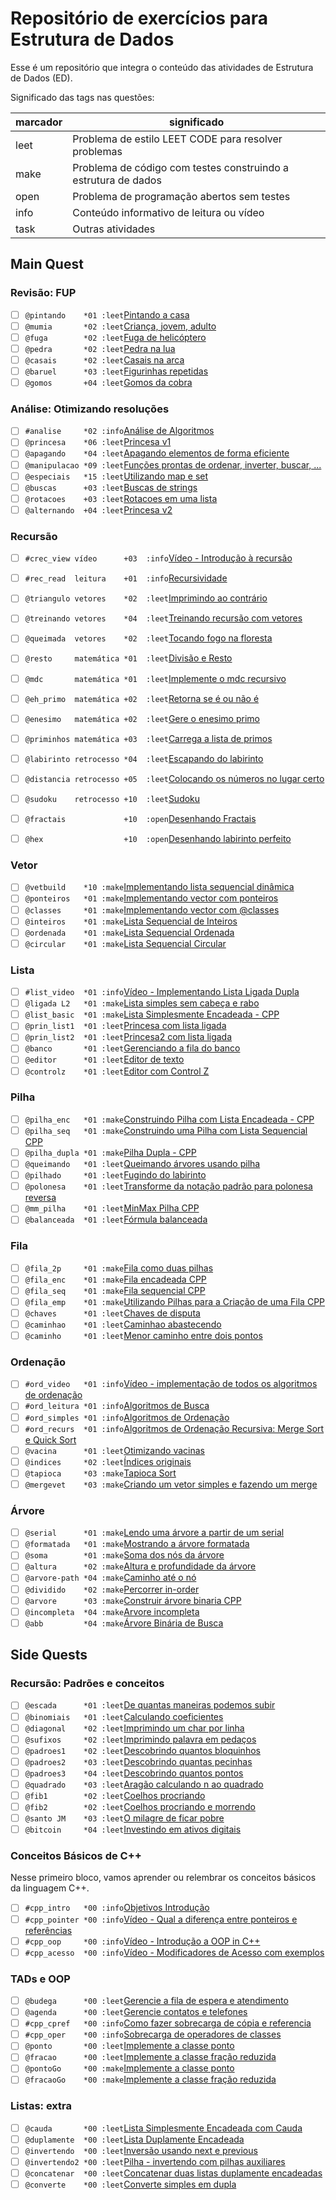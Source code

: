 # Repositório de exercícios para Estrutura de Dados

Esse é um repositório que integra o conteúdo das atividades de Estrutura de Dados (ED).

Significado das tags nas questões:

| marcador  | significado
| --------- | -----------
| leet      | Problema de estilo LEET CODE para resolver problemas
| make      | Problema de código com testes construindo a estrutura de dados
| open      | Problema de programação abertos sem testes
| info      | Conteúdo informativo de leitura ou vídeo
| task      | Outras atividades

## Main Quest

### Revisão: FUP

- [ ] `@pintando    *01 :leet`[Pintando a casa](https://github.com/qxcodefup/arcade/blob/master/base/pintando/Readme.md)
- [ ] `@mumia       *02 :leet`[Criança, jovem, adulto](https://github.com/qxcodefup/arcade/blob/master/base/mumia/Readme.md)
- [ ] `@fuga        *02 :leet`[Fuga de helicóptero](https://github.com/qxcodefup/arcade/blob/master/base/fuga/Readme.md)
- [ ] `@pedra       *02 :leet`[Pedra na lua](https://github.com/qxcodefup/arcade/blob/master/base/pedra/Readme.md)
- [ ] `@casais      *02 :leet`[Casais na arca](https://github.com/qxcodefup/arcade/blob/master/base/casais/Readme.md)
- [ ] `@baruel      *03 :leet`[Figurinhas repetidas](https://github.com/qxcodefup/arcade/blob/master/base/baruel/Readme.md)
- [ ] `@gomos       +04 :leet`[Gomos da cobra](https://github.com/qxcodefup/arcade/blob/master/base/gomos/Readme.md)

### Análise: Otimizando resoluções

- [ ] `#analise     *02 :info`[Análise de Algoritmos](https://github.com/qxcodeed/arcade/blob/master/wiki/analise/analise.md)
- [ ] `@princesa    *06 :leet`[Princesa v1](https://github.com/qxcodeed/arcade/blob/master/base/princesa/Readme.md)
- [ ] `@apagando    *04 :leet`[Apagando elementos de forma eficiente](https://github.com/qxcodeed/arcade/blob/master/base/apagando/Readme.md)
- [ ] `@manipulacao *09 :leet`[Funções prontas de ordenar, inverter, buscar, ...](https://github.com/qxcodepoo/arcade/blob/master/base/manipulacao/Readme.md)
- [ ] `@especiais   *15 :leet`[Utilizando map e set](https://github.com/qxcodepoo/arcade/blob/master/base/especiais/Readme.md)
- [ ] `@buscas      +03 :leet`[Buscas de strings](https://github.com/qxcodeed/arcade/blob/master/base/buscas/Readme.md)
- [ ] `@rotacoes    +03 :leet`[Rotacoes em uma lista](https://github.com/qxcodeed/arcade/blob/master/base/rotacoes/Readme.md)
- [ ] `@alternando  +04 :leet`[Princesa v2](https://github.com/qxcodeed/arcade/blob/master/base/alternando/Readme.md)

### Recursão

- [ ] `#crec_view vídeo      +03  :info`[Vídeo - Introdução à recursão](https://youtu.be/nEohgkZkm_c?si=XIDgq6jPKlAd9gbz)
- [ ] `#rec_read  leitura    +01  :info`[Recursividade](https://github.com/qxcodeed/arcade/blob/master/wiki/recursao/recursao.md)
- [ ] `@triangulo vetores    *02  :leet`[Imprimindo ao contrário](https://github.com/qxcodeed/arcade/blob/master/base/triangulo/Readme.md)
- [ ] `@treinando vetores    *04  :leet`[Treinando recursão com vetores](https://github.com/qxcodeed/arcade/blob/master/base/treinando/Readme.md)
- [ ] `@queimada  vetores    *02  :leet`[Tocando fogo na floresta](https://github.com/qxcodeed/arcade/blob/master/base/queimada/Readme.md)
- [ ] `@resto     matemática *01  :leet`[Divisão e Resto](https://github.com/qxcodeed/arcade/blob/master/base/resto/Readme.md)
- [ ] `@mdc       matemática *01  :leet`[Implemente o mdc recursivo](https://github.com/qxcodeed/arcade/blob/master/base/mdc/Readme.md)
- [ ] `@eh_primo  matemática +02  :leet`[Retorna se é ou não é](https://github.com/qxcodeed/arcade/blob/master/base/eh_primo/Readme.md)
- [ ] `@enesimo   matemática +02  :leet`[Gere o enesimo primo](https://github.com/qxcodeed/arcade/blob/master/base/enesimo/Readme.md)
- [ ] `@priminhos matemática +03  :leet`[Carrega a lista de primos](https://github.com/qxcodeed/arcade/blob/master/base/priminhos/Readme.md)
- [ ] `@labirinto retrocesso *04  :leet`[Escapando do labirinto](https://github.com/qxcodeed/arcade/blob/master/base/labirinto/Readme.md)
- [ ] `@distancia retrocesso +05  :leet`[Colocando os números no lugar certo](https://github.com/qxcodeed/arcade/blob/master/base/distancia/Readme.md)
- [ ] `@sudoku    retrocesso +10  :leet`[Sudoku](https://github.com/qxcodeed/arcade/blob/master/base/sudoku/Readme.md)
- [ ] `@fractais             +10  :open`[Desenhando Fractais](https://github.com/qxcodeed/arcade/blob/master/base/fractais/Readme.md)
- [ ] `@hex                  +10  :open`[Desenhando labirinto perfeito](https://github.com/qxcodeed/arcade/blob/master/base/hex/Readme.md)


### Vetor

- [ ] `@vetbuild    *10 :make`[Implementando lista sequencial dinâmica](https://github.com/qxcodeed/arcade/blob/master/base/vetbuild/Readme.md)
- [ ] `@ponteiros   *01 :make`[Implementando vector com ponteiros](https://github.com/qxcodeed/arcade/blob/master/base/ponteiros/Readme.md)
- [ ] `@classes     *01 :make`[Implementando vector com @classes](https://github.com/qxcodeed/arcade/blob/master/base/classes/Readme.md)
- [ ] `@inteiros    *01 :make`[Lista Sequencial de Inteiros](https://github.com/qxcodeed/arcade/blob/master/base/inteiros/Readme.md)
- [ ] `@ordenada    *01 :make`[Lista Sequencial Ordenada](https://github.com/qxcodeed/arcade/blob/master/base/ordenada/Readme.md)
- [ ] `@circular    *01 :make`[Lista Sequencial Circular](https://github.com/qxcodeed/arcade/blob/master/base/circular/Readme.md)

### Lista

- [ ] `#list_video  *01 :info`[Vídeo - Implementando Lista Ligada Dupla](https://youtu.be/gA4YAtXnnKw?si=cC2aea_5N4cFUxJY)
- [ ] `@ligada L2   *01 :make`[Lista simples sem cabeça e rabo](https://github.com/qxcodeed/arcade/blob/master/base/ligada/Readme.md)
- [ ] `@list_basic  *01 :make`[Lista Simplesmente Encadeada - CPP](https://github.com/qxcodeed/arcade/blob/master/base/list_basic/Readme.md)
- [ ] `@prin_list1  *01 :leet`[Princesa com lista ligada](https://github.com/qxcodeed/arcade/blob/master/base/prin_list1/Readme.md)
- [ ] `@prin_list2  *01 :leet`[Princesa2 com lista ligada](https://github.com/qxcodeed/arcade/blob/master/base/prin_list2/Readme.md)
- [ ] `@banco       *01 :leet`[Gerenciando a fila do banco](https://github.com/qxcodeed/arcade/blob/master/base/banco/Readme.md)
- [ ] `@editor      *01 :leet`[Editor de texto](https://github.com/qxcodeed/arcade/blob/master/base/editor/Readme.md)
- [ ] `@controlz    *01 :leet`[Editor com Control Z](https://github.com/qxcodeed/arcade/blob/master/base/controlz/Readme.md)

### Pilha

- [ ] `@pilha_enc   *01 :make`[Construindo Pilha com Lista Encadeada - CPP](https://github.com/qxcodeed/arcade/blob/master/base/pilha_enc/Readme.md)
- [ ] `@pilha_seq   *01 :make`[Construindo uma Pilha com Lista Sequencial CPP](https://github.com/qxcodeed/arcade/blob/master/base/pilha_seq/Readme.md)
- [ ] `@pilha_dupla *01 :make`[Pilha Dupla - CPP](https://github.com/qxcodeed/arcade/blob/master/base/pilha_dupla/Readme.md)
- [ ] `@queimando   *01 :leet`[Queimando árvores usando pilha](https://github.com/qxcodeed/arcade/blob/master/base/queimando/Readme.md)
- [ ] `@pilhado     *01 :leet`[Fugindo do labirinto](https://github.com/qxcodeed/arcade/blob/master/base/pilhado/Readme.md)
- [ ] `@polonesa    *01 :leet`[Transforme da notação padrão para polonesa reversa](https://github.com/qxcodeed/arcade/blob/master/base/polonesa/Readme.md)
- [ ] `@mm_pilha    *01 :leet`[MinMax Pilha CPP](https://github.com/qxcodeed/arcade/blob/master/base/mm_pilha/Readme.md)
- [ ] `@balanceada  *01 :leet`[Fórmula balanceada](https://github.com/qxcodeed/arcade/blob/master/base/balanceada/Readme.md)

### Fila

- [ ] `@fila_2p     *01 :make`[Fila como duas pilhas](https://github.com/qxcodeed/arcade/blob/master/base/fila_2p/Readme.md)
- [ ] `@fila_enc    *01 :make`[Fila encadeada CPP](https://github.com/qxcodeed/arcade/blob/master/base/fila_enc/Readme.md)
- [ ] `@fila_seq    *01 :make`[Fila sequencial CPP](https://github.com/qxcodeed/arcade/blob/master/base/fila_seq/Readme.md)
- [ ] `@fila_emp    *01 :make`[Utilizando Pilhas para a Criação de uma Fila CPP](https://github.com/qxcodeed/arcade/blob/master/base/fila_emp/Readme.md)
- [ ] `@chaves      *01 :leet`[Chaves de disputa](https://github.com/qxcodeed/arcade/blob/master/base/chaves/Readme.md)
- [ ] `@caminhao    *01 :leet`[Caminhao abastecendo](https://github.com/qxcodeed/arcade/blob/master/base/caminhao/Readme.md)
- [ ] `@caminho     *01 :leet`[Menor caminho entre dois pontos](https://github.com/qxcodeed/arcade/blob/master/base/caminho/Readme.md)

### Ordenação

- [ ] `#ord_video   *01 :info`[Vídeo - implementação de todos os algoritmos de ordenação](https://youtu.be/k6nODikH_D8?si=tpbDRg139HvdzSIS)
- [ ] `#ord_leitura *01 :info`[Algoritmos de Busca](https://github.com/qxcodeed/arcade/blob/master/wiki/busca_ordenacao/busca.md)
- [ ] `#ord_simples *01 :info`[Algoritmos de Ordenação](https://github.com/qxcodeed/arcade/blob/master/wiki/busca_ordenacao/ordenacao.md)
- [ ] `#ord_recurs  *01 :info`[Algoritmos de Ordenação Recursiva: Merge Sort e Quick Sort](https://github.com/qxcodeed/arcade/blob/master/wiki/ordenacao_recursiva/ordenacao_rec.md)
- [ ] `@vacina      *01 :leet`[Otimizando vacinas](https://github.com/qxcodeed/arcade/blob/master/base/vacina/Readme.md)
- [ ] `@indices     *02 :leet`[Índices originais](https://github.com/qxcodeed/arcade/blob/master/base/indices/Readme.md)
- [ ] `@tapioca     *03 :make`[Tapioca Sort](https://github.com/qxcodeed/arcade/blob/master/base/tapioca/Readme.md)
- [ ] `@mergevet    *03 :make`[Criando um vetor simples e fazendo um merge](https://github.com/qxcodeed/arcade/blob/master/base/mergevet/Readme.md)

### Árvore

- [ ] `@serial      *01 :make`[Lendo uma árvore a partir de um serial](https://github.com/qxcodeed/arcade/blob/master/base/serial/Readme.md)
- [ ] `@formatada   *01 :make`[Mostrando a árvore formatada](https://github.com/qxcodeed/arcade/blob/master/base/formatada/Readme.md)
- [ ] `@soma        *01 :make`[Soma dos nós da árvore](https://github.com/qxcodeed/arcade/blob/master/base/soma/Readme.md)
- [ ] `@altura      *02 :make`[Altura e profundidade da árvore](https://github.com/qxcodeed/arcade/blob/master/base/altura/Readme.md)
- [ ] `@arvore-path *04 :make`[Caminho até o nó](https://github.com/qxcodeed/arcade/blob/master/base/arvore-path/Readme.md)
- [ ] `@dividido    *02 :make`[Percorrer in-order](https://github.com/qxcodeed/arcade/blob/master/base/dividido/Readme.md)
- [ ] `@arvore      *03 :make`[Construir árvore binaria CPP](https://github.com/qxcodeed/arcade/blob/master/base/arvore/Readme.md)
- [ ] `@incompleta  *04 :make`[Arvore incompleta](https://github.com/qxcodeed/arcade/blob/master/base/incompleta/Readme.md)
- [ ] `@abb         *04 :make`[Árvore Binária de Busca](https://github.com/qxcodeed/arcade/blob/master/base/abb/Readme.md)

## Side Quests

### Recursão: Padrões e conceitos

- [ ] `@escada      *01 :leet`[De quantas maneiras podemos subir](https://github.com/qxcodeed/arcade/blob/master/base/escada/Readme.md)
- [ ] `@binomiais   *01 :leet`[Calculando coeficientes](https://github.com/qxcodeed/arcade/blob/master/base/binomiais/Readme.md)
- [ ] `@diagonal    *02 :leet`[Imprimindo um char por linha](https://github.com/qxcodeed/arcade/blob/master/base/diagonal/Readme.md)
- [ ] `@sufixos     *02 :leet`[Imprimindo palavra em pedaços](https://github.com/qxcodeed/arcade/blob/master/base/sufixos/Readme.md)
- [ ] `@padroes1    *02 :leet`[Descobrindo quantos bloquinhos](https://github.com/qxcodeed/arcade/blob/master/base/padroes1/Readme.md)
- [ ] `@padroes2    *03 :leet`[Descobrindo quantas pecinhas](https://github.com/qxcodeed/arcade/blob/master/base/padroes2/Readme.md)
- [ ] `@padroes3    *04 :leet`[Descobrindo quantos pontos](https://github.com/qxcodeed/arcade/blob/master/base/padroes3/Readme.md)
- [ ] `@quadrado    *03 :leet`[Aragão calculando n ao quadrado](https://github.com/qxcodeed/arcade/blob/master/base/quadrado/Readme.md)
- [ ] `@fib1        *02 :leet`[Coelhos procriando](https://github.com/qxcodeed/arcade/blob/master/base/fib1/Readme.md)
- [ ] `@fib2        *02 :leet`[Coelhos procriando e morrendo](https://github.com/qxcodeed/arcade/blob/master/base/fib2/Readme.md)
- [ ] `@santo JM    *03 :leet`[O milagre de ficar pobre](https://github.com/qxcodeed/arcade/blob/master/base/santo/Readme.md)
- [ ] `@bitcoin     *04 :leet`[Investindo em ativos digitais](https://github.com/qxcodeed/arcade/blob/master/base/bitcoin/Readme.md)

### Conceitos Básicos de C++ <!-- l:cpp -->

Nesse primeiro bloco, vamos aprender ou relembrar os conceitos básicos da linguagem C++.

- [ ] `#cpp_intro   *00 :info`[Objetivos Introdução](https://github.com/qxcodeed/arcade/blob/master/wiki/video_intro.md)
- [ ] `#cpp_pointer *00 :info`[Vídeo - Qual a diferença entre ponteiros e referências](https://youtu.be/uz_sTcNdguY?si=YznFcnV6sisot_Sc)
- [ ] `#cpp_oop     *00 :info`[Vídeo - Introdução a OOP in C++](https://youtu.be/w7F587dNwqA?si=2UMhfS9_DcAh-gjF)
- [ ] `#cpp_acesso  *00 :info`[Vídeo - Modificadores de Acesso com exemplos](https://youtu.be/n1RfuPbzG-M?si=kwaSjo9Ng1g4waOK)

### TADs e OOP<!-- l:cpp -->

- [ ] `@budega      *00 :leet`[Gerencie a fila de espera e atendimento](https://github.com/qxcodepoo/arcade/blob/master/base/budega/Readme.md)
- [ ] `@agenda      *00 :leet`[Gerencie contatos e telefones](https://github.com/qxcodepoo/arcade/blob/master/base/agenda/Readme.md)
- [ ] `#cpp_cpref   *00 :info`[Como fazer sobrecarga de cópia e referencia](https://github.com/qxcodeed/arcade/blob/master/wiki/tad/sobrecarga.md)
- [ ] `#cpp_oper    *00 :info`[Sobrecarga de operadores de classes](https://github.com/qxcodeed/arcade/blob/master/wiki/tad/sobrecarga_operadores.md)
- [ ] `@ponto       *00 :leet`[Implemente a classe ponto](https://github.com/qxcodeed/arcade/blob/master/base/ponto/Readme.md)
- [ ] `@fracao      *00 :leet`[Implemente a classe fração reduzida](https://github.com/qxcodeed/arcade/blob/master/base/fracao/Readme.md)
- [ ] `@pontoGo     *00 :make`[Implemente a classe ponto](https://github.com/qxcodeed/arcade/blob/master/base/pontoGo/Readme.md)
- [ ] `@fracaoGo    *00 :make`[Implemente a classe fração reduzida](https://github.com/qxcodeed/arcade/blob/master/base/fracaoGo/Readme.md)

### Listas: extra

- [ ] `@cauda       *00 :leet`[Lista Simplesmente Encadeada com Cauda](https://github.com/qxcodeed/arcade/blob/master/base/cauda/Readme.md)
- [ ] `@duplamente  *00 :leet`[Lista Duplamente Encadeada](https://github.com/qxcodeed/arcade/blob/master/base/duplamente/Readme.md)
- [ ] `@invertendo  *00 :leet`[Inversão usando next e previous](https://github.com/qxcodeed/arcade/blob/master/base/invertendo/Readme.md)
- [ ] `@invertendo2 *00 :leet`[Pilha - invertendo com pilhas auxiliares](https://github.com/qxcodeed/arcade/blob/master/base/invertendo2/Readme.md)
- [ ] `@concatenar  *00 :leet`[Concatenar duas listas duplamente encadeadas](https://github.com/qxcodeed/arcade/blob/master/base/concatenar/Readme.md)
- [ ] `@converte    *00 :leet`[Converte simples em dupla](https://github.com/qxcodeed/arcade/blob/master/base/converte/Readme.md)